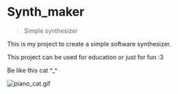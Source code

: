 # Synth_maker
> Simple synthesizer

This is my project to create a simple software synthesizer.

This project can be used for education or just for fun :3

Be like this cat ^_^

![piano_cat.gif](../../Resources/piano_cat.gif "Be like this cat ^_^")
